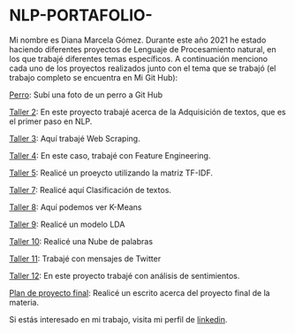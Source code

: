 # NLP-PORTAFOLIO-

Mi nombre es Diana Marcela Gómez. Durante este año 2021 he estado haciendo diferentes proyectos de Lenguaje de Procesamiento natural, en los que trabajé diferentes temas específicos. A continuación menciono cada uno de los proyectos realizados junto con el tema que se trabajó (el trabajo completo se encuentra en Mi Git Hub):


[Perro](https://github.com/dmarcela795/NLP-PORTAFOLIO-DIANA/blob/main/perro.jpg): Subí una foto de un perro a Git Hub

[Taller 2](https://github.com/dmarcela795/NLP-PORTAFOLIO-DIANA/blob/main/TAREA%202.ipynb): En este proyecto trabajé acerca de la Adquisición de textos, que es el primer paso en NLP.

[Taller 3](https://github.com/dmarcela795/NLP-PORTAFOLIO-DIANA/blob/main/Taller3(ok).ipynb): Aquí trabajé Web Scraping.

[Taller 4](https://github.com/dmarcela795/NLP-PORTAFOLIO-DIANA/blob/main/taller4%20(ok).ipynb): En este caso, trabajé con Feature Engineering.

[Taller 5](https://github.com/dmarcela795/NLP-PORTAFOLIO-DIANA/blob/main/taller5%20(ok).ipynb): Realicé un proeycto utilizando la matriz TF-IDF.

[Taller 7](https://github.com/dmarcela795/NLP-PORTAFOLIO-DIANA/blob/main/taller7%20(ok).ipynb): Realicé aquí Clasificación de textos.

[Taller 8](https://github.com/dmarcela795/NLP-PORTAFOLIO-DIANA/blob/main/taller8%20(ok)%20(1).ipynb): Aquí podemos ver K-Means

[Taller 9](dmarcela795/NLP-PORTAFOLIO-DIANA/blob/main/taller%209%20(ok).ipynb): Realicé un modelo LDA

[Taller 10](https://github.com/dmarcela795/NLP-PORTAFOLIO-DIANA/blob/main/taller10(ok).ipynb): Realicé una Nube de palabras

[Taller 11](https://github.com/dmarcela795/NLP-PORTAFOLIO-DIANA/blob/main/taller11%20(ok).ipynb): Trabajé con mensajes de Twitter

[Taller 12](https://github.com/dmarcela795/NLP-PORTAFOLIO-DIANA/blob/main/taller12%20(ok).ipynb): En este proyecto trabajé con análisis de sentimientos.

[Plan de proyecto final](https://github.com/dmarcela795/NLP-PORTAFOLIO-DIANA/blob/main/Proyecto%20Final%20(ok).docx): Realicé un escrito acerca del proyecto final de la materia.


Si estás interesado en mi trabajo, visita mi perfil de [linkedin](https://www.linkedin.com/in/diana-marcela-g%C3%B3mez-a8828b195/).


